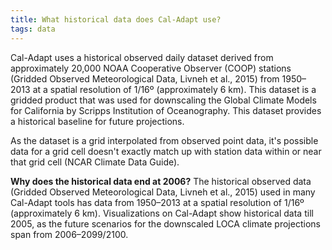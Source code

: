 ```yaml
---
title: What historical data does Cal-Adapt use?
tags: data
---
```


Cal-Adapt uses a historical observed daily dataset derived from approximately 20,000 NOAA Cooperative Observer (COOP) stations (Gridded Observed Meteorological Data, Livneh et al., 2015) from 1950–2013 at a spatial resolution of 1/16º (approximately 6 km). This dataset is a gridded product that was used for downscaling the Global Climate Models for California by Scripps Institution of Oceanography. This dataset provides a historical baseline for future projections.

As the dataset is a grid interpolated from observed point data, it's possible data for a grid cell doesn't exactly match up with station data within or near that grid cell (NCAR Climate Data Guide). 

**Why does the historical data end at 2006?**
The historical observed data (Gridded Observed Meteorological Data, Livneh et al., 2015) used in many Cal-Adapt tools has data from 1950–2013 at a spatial resolution of 1/16º (approximately 6 km). Visualizations on Cal-Adapt show historical data till 2005, as the future scenarios for the downscaled LOCA climate projections span from 2006–2099/2100.